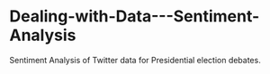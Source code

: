 # Dealing-with-Data---Sentiment-Analysis
Sentiment Analysis of Twitter data for Presidential election debates.
